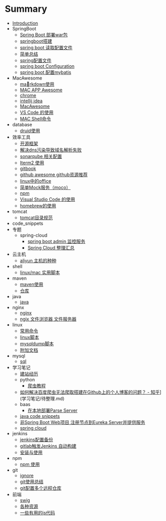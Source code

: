 # Summary

* [Introduction](README.md)
* SpringBoot
    * [Spring Boot 部署war包](SpringBoot/springboot部署war包.md)
    * [springboot搭建](SpringBoot/springboot搭建.md)
    * [spring boot 读取配置文件](SpringBoot/springboot读取配置文件.md)
    * [简单总结](SpringBoot/简单总结.md)
    * [spring配置文件](SpringBoot/spring配置.md)
    * [spring boot Configuration](SpringBoot/springboot之Configuration.md)
    * [spring boot 配置mybatis](SpringBoot/springboot配置mybatis.md)
* MacAwesome
    * [markdown使用](MacAwesome/markdown.md)
    * [MAC APP Awesome](MacAwesome/app.md)
    * [chrome](MacAwesome/chrome.md)
    * [intellij idea](MacAwesome/intellij_idea.md)
    * [MacAwesome](MacAwesome/README.md)
    * [VS Code 的使用](MacAwesome/VSCode.md)
    * [MAC Shell命令](MacAwesome/Shell命令.md)
* database
    * [druid使用](database/druid.md)
* 效率工具
    * [开源框架](效率工具/开源框架.md)
    * [解决dns污染导致域名解析失败](效率工具/dns-host.md)
    * [sonarqube 相关配置](效率工具/sonarqube代码质量.md)
    * [Iterm2 使用](效率工具/iterm.md)
    * [gitbook](效率工具/gitbook.md)
    * [github awesome github资源推荐](效率工具/githubAwesome.md)
    * [linux中的office](效率工具/linux-office.md)
    * [简单Mock服务（moco）](效率工具/mock-server.md)
    * [npm](效率工具/npm.md)
    * [Visual Studio Code 的使用](效率工具/VSCode.md)
    * [homebrew的使用](效率工具/homebrew.md)
* tomcat
    * [tomcat目录规范](tomcat/tomcat规范.md)
* code_snippets
* 专题
    * spring-cloud
        * [spring boot admin 监控服务](专题/spring-cloud/spring-boot-admin.md)
        * [Spring Cloud 整理汇总](专题/spring-cloud/Spring-Cloud.md)
* 云主机
    * [aliyun 主机的种种](云主机/aliyun.md)
* shell
    * [linux/mac 实用脚本](shell/实用脚本.md)
* maven
    * [maven使用](maven/maven使用.md)
    * [仓库](maven/maven仓库.md)
* java
    * [java](java/java.md)
* nginx
    * [nginx](nginx/nginx.md)
    * [ngix 文件浏览器 文件服务器](nginx/nginx文件浏览器.md)
* linux
    * [常用命令](linux/linux-regular-cmd.md)
    * [linux脚本](linux/linux.md)
    * [mysqldump脚本](linux/mysqldump脚本.md)
    * [附加文档](linux/linux-addition.md)
* mysql
    * [sql](mysql/sql.md)
* 学习笔记
    * [建站经历](学习笔记/建站.md)
    * python
        * [爬虫教程](学习笔记/python/爬虫.md)
    * [如何解决百度爬虫无法爬取搭建在Github上的个人博客的问题？ - 知乎](https://www.zhihu.com/question/30898326)](学习笔记/待整理.md)
    * baas
        * [在本地部署Parse Server](学习笔记/baas/parse-server.md)
    * [java code snippets](学习笔记/java_code_snippets.md)
    * [非Spring Boot Web项目 注册节点到Eureka Server并提供服务](学习笔记/spring-cloud-not-boot.md)
    * [spring cloud](学习笔记/spring-cloud.md)
* jenkins
    * [jenkins配置备份](jenkins/jenkins配置.md)
    * [gitlab触发Jenkins 自动构建](jenkins/gitlab触发jenkins自动构建.md)
    * [安装与使用](jenkins/安装与使用.md)
* npm
    * [npm 使用](npm/npm.md)
* git
    * [ignore](git/ignore.md)
    * [git使用总结](git/git.md)
    * [git配置多个远程仓库](git/git配置多个远程仓库.md)
* 前端
    * [swig](前端/swig.md)
    * [各种资源](前端/资源.md)
    * [一些有用的js代码](前端/js代码块.md)

